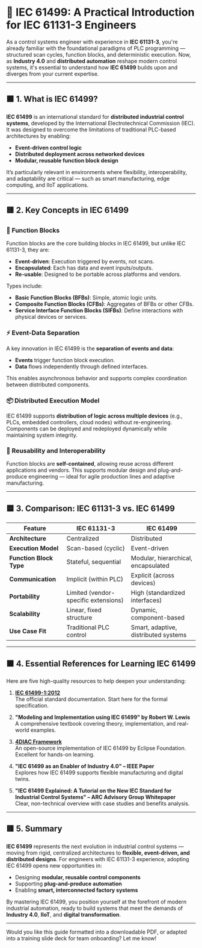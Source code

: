 # 📘 **IEC 61499: A Practical Introduction for IEC 61131-3 Engineers**

As a control systems engineer with experience in **IEC 61131-3**, you're already familiar with the foundational paradigms of PLC programming — structured scan cycles, function blocks, and deterministic execution. Now, as **Industry 4.0** and **distributed automation** reshape modern control systems, it's essential to understand how **IEC 61499** builds upon and diverges from your current expertise.

---

## 🟩 1. What is IEC 61499?

**IEC 61499** is an international standard for **distributed industrial control systems**, developed by the International Electrotechnical Commission (IEC). It was designed to overcome the limitations of traditional PLC-based architectures by enabling:
- **Event-driven control logic**
- **Distributed deployment across networked devices**
- **Modular, reusable function block design**

It’s particularly relevant in environments where flexibility, interoperability, and adaptability are critical — such as smart manufacturing, edge computing, and IIoT applications.

---

## 🟨 2. Key Concepts in IEC 61499

### 🔧 Function Blocks
Function blocks are the core building blocks in IEC 61499, but unlike IEC 61131-3, they are:
- **Event-driven**: Execution triggered by events, not scans.
- **Encapsulated**: Each has data and event inputs/outputs.
- **Re-usable**: Designed to be portable across platforms and vendors.

Types include:
- **Basic Function Blocks (BFBs)**: Simple, atomic logic units.
- **Composite Function Blocks (CFBs)**: Aggregates of BFBs or other CFBs.
- **Service Interface Function Blocks (SIFBs)**: Define interactions with physical devices or services.

### ⚡ Event-Data Separation
A key innovation in IEC 61499 is the **separation of events and data**:
- **Events** trigger function block execution.
- **Data** flows independently through defined interfaces.

This enables asynchronous behavior and supports complex coordination between distributed components.

### 📦 Distributed Execution Model
IEC 61499 supports **distribution of logic across multiple devices** (e.g., PLCs, embedded controllers, cloud nodes) without re-engineering. Components can be deployed and redeployed dynamically while maintaining system integrity.

### 🔄 Reusability and Interoperability
Function blocks are **self-contained**, allowing reuse across different applications and vendors. This supports modular design and plug-and-produce engineering — ideal for agile production lines and adaptive manufacturing.

---

## 🟦 3. Comparison: IEC 61131-3 vs. IEC 61499

| Feature | **IEC 61131-3** | **IEC 61499** |
|--------|------------------|---------------|
| **Architecture** | Centralized | Distributed |
| **Execution Model** | Scan-based (cyclic) | Event-driven |
| **Function Block Type** | Stateful, sequential | Modular, hierarchical, encapsulated |
| **Communication** | Implicit (within PLC) | Explicit (across devices) |
| **Portability** | Limited (vendor-specific extensions) | High (standardized interfaces) |
| **Scalability** | Linear, fixed structure | Dynamic, component-based |
| **Use Case Fit** | Traditional PLC control | Smart, adaptive, distributed systems |

---

## 🟧 4. Essential References for Learning IEC 61499

Here are five high-quality resources to help deepen your understanding:

1. **[IEC 61499-1:2012](https://webstore.iec.ch/publication/6378)**  
   The official standard documentation. Start here for the formal specification.

2. **"Modeling and Implementation using IEC 61499" by Robert W. Lewis**  
   A comprehensive textbook covering theory, implementation, and real-world examples.

3. **[4DIAC Framework](https://www.eclipse.org/4diac/)**  
   An open-source implementation of IEC 61499 by Eclipse Foundation. Excellent for hands-on learning.

4. **"IEC 61499 as an Enabler of Industry 4.0" – IEEE Paper**  
   Explores how IEC 61499 supports flexible manufacturing and digital twins.

5. **"IEC 61499 Explained: A Tutorial on the New IEC Standard for Industrial Control Systems" – ARC Advisory Group Whitepaper**  
   Clear, non-technical overview with case studies and benefits analysis.

---

## 🟥 5. Summary

**IEC 61499** represents the next evolution in industrial control systems — moving from rigid, centralized architectures to **flexible, event-driven, and distributed designs**. For engineers with IEC 61131-3 experience, adopting IEC 61499 opens new opportunities in:
- Designing **modular, reusable control components**
- Supporting **plug-and-produce automation**
- Enabling **smart, interconnected factory systems**

By mastering IEC 61499, you position yourself at the forefront of modern industrial automation, ready to build systems that meet the demands of **Industry 4.0**, **IIoT**, and **digital transformation**.

---

Would you like this guide formatted into a downloadable PDF, or adapted into a training slide deck for team onboarding? Let me know!
